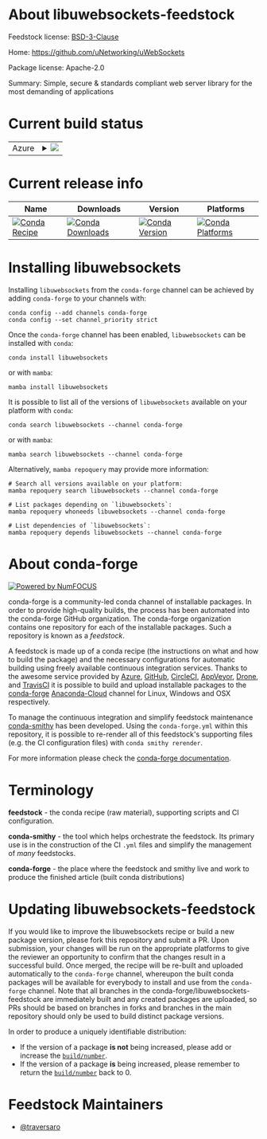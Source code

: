 About libuwebsockets-feedstock
==============================

Feedstock license: [BSD-3-Clause](https://github.com/conda-forge/libuwebsockets-feedstock/blob/main/LICENSE.txt)

Home: https://github.com/uNetworking/uWebSockets

Package license: Apache-2.0

Summary: Simple, secure & standards compliant web server library for the most demanding of applications

Current build status
====================


<table>
    
  <tr>
    <td>Azure</td>
    <td>
      <details>
        <summary>
          <a href="https://dev.azure.com/conda-forge/feedstock-builds/_build/latest?definitionId=18736&branchName=main">
            <img src="https://dev.azure.com/conda-forge/feedstock-builds/_apis/build/status/libuwebsockets-feedstock?branchName=main">
          </a>
        </summary>
        <table>
          <thead><tr><th>Variant</th><th>Status</th></tr></thead>
          <tbody><tr>
              <td>linux_64</td>
              <td>
                <a href="https://dev.azure.com/conda-forge/feedstock-builds/_build/latest?definitionId=18736&branchName=main">
                  <img src="https://dev.azure.com/conda-forge/feedstock-builds/_apis/build/status/libuwebsockets-feedstock?branchName=main&jobName=linux&configuration=linux%20linux_64_" alt="variant">
                </a>
              </td>
            </tr><tr>
              <td>osx_64</td>
              <td>
                <a href="https://dev.azure.com/conda-forge/feedstock-builds/_build/latest?definitionId=18736&branchName=main">
                  <img src="https://dev.azure.com/conda-forge/feedstock-builds/_apis/build/status/libuwebsockets-feedstock?branchName=main&jobName=osx&configuration=osx%20osx_64_" alt="variant">
                </a>
              </td>
            </tr><tr>
              <td>osx_arm64</td>
              <td>
                <a href="https://dev.azure.com/conda-forge/feedstock-builds/_build/latest?definitionId=18736&branchName=main">
                  <img src="https://dev.azure.com/conda-forge/feedstock-builds/_apis/build/status/libuwebsockets-feedstock?branchName=main&jobName=osx&configuration=osx%20osx_arm64_" alt="variant">
                </a>
              </td>
            </tr><tr>
              <td>win_64</td>
              <td>
                <a href="https://dev.azure.com/conda-forge/feedstock-builds/_build/latest?definitionId=18736&branchName=main">
                  <img src="https://dev.azure.com/conda-forge/feedstock-builds/_apis/build/status/libuwebsockets-feedstock?branchName=main&jobName=win&configuration=win%20win_64_" alt="variant">
                </a>
              </td>
            </tr>
          </tbody>
        </table>
      </details>
    </td>
  </tr>
</table>

Current release info
====================

| Name | Downloads | Version | Platforms |
| --- | --- | --- | --- |
| [![Conda Recipe](https://img.shields.io/badge/recipe-libuwebsockets-green.svg)](https://anaconda.org/conda-forge/libuwebsockets) | [![Conda Downloads](https://img.shields.io/conda/dn/conda-forge/libuwebsockets.svg)](https://anaconda.org/conda-forge/libuwebsockets) | [![Conda Version](https://img.shields.io/conda/vn/conda-forge/libuwebsockets.svg)](https://anaconda.org/conda-forge/libuwebsockets) | [![Conda Platforms](https://img.shields.io/conda/pn/conda-forge/libuwebsockets.svg)](https://anaconda.org/conda-forge/libuwebsockets) |

Installing libuwebsockets
=========================

Installing `libuwebsockets` from the `conda-forge` channel can be achieved by adding `conda-forge` to your channels with:

```
conda config --add channels conda-forge
conda config --set channel_priority strict
```

Once the `conda-forge` channel has been enabled, `libuwebsockets` can be installed with `conda`:

```
conda install libuwebsockets
```

or with `mamba`:

```
mamba install libuwebsockets
```

It is possible to list all of the versions of `libuwebsockets` available on your platform with `conda`:

```
conda search libuwebsockets --channel conda-forge
```

or with `mamba`:

```
mamba search libuwebsockets --channel conda-forge
```

Alternatively, `mamba repoquery` may provide more information:

```
# Search all versions available on your platform:
mamba repoquery search libuwebsockets --channel conda-forge

# List packages depending on `libuwebsockets`:
mamba repoquery whoneeds libuwebsockets --channel conda-forge

# List dependencies of `libuwebsockets`:
mamba repoquery depends libuwebsockets --channel conda-forge
```


About conda-forge
=================

[![Powered by
NumFOCUS](https://img.shields.io/badge/powered%20by-NumFOCUS-orange.svg?style=flat&colorA=E1523D&colorB=007D8A)](https://numfocus.org)

conda-forge is a community-led conda channel of installable packages.
In order to provide high-quality builds, the process has been automated into the
conda-forge GitHub organization. The conda-forge organization contains one repository
for each of the installable packages. Such a repository is known as a *feedstock*.

A feedstock is made up of a conda recipe (the instructions on what and how to build
the package) and the necessary configurations for automatic building using freely
available continuous integration services. Thanks to the awesome service provided by
[Azure](https://azure.microsoft.com/en-us/services/devops/), [GitHub](https://github.com/),
[CircleCI](https://circleci.com/), [AppVeyor](https://www.appveyor.com/),
[Drone](https://cloud.drone.io/welcome), and [TravisCI](https://travis-ci.com/)
it is possible to build and upload installable packages to the
[conda-forge](https://anaconda.org/conda-forge) [Anaconda-Cloud](https://anaconda.org/)
channel for Linux, Windows and OSX respectively.

To manage the continuous integration and simplify feedstock maintenance
[conda-smithy](https://github.com/conda-forge/conda-smithy) has been developed.
Using the ``conda-forge.yml`` within this repository, it is possible to re-render all of
this feedstock's supporting files (e.g. the CI configuration files) with ``conda smithy rerender``.

For more information please check the [conda-forge documentation](https://conda-forge.org/docs/).

Terminology
===========

**feedstock** - the conda recipe (raw material), supporting scripts and CI configuration.

**conda-smithy** - the tool which helps orchestrate the feedstock.
                   Its primary use is in the construction of the CI ``.yml`` files
                   and simplify the management of *many* feedstocks.

**conda-forge** - the place where the feedstock and smithy live and work to
                  produce the finished article (built conda distributions)


Updating libuwebsockets-feedstock
=================================

If you would like to improve the libuwebsockets recipe or build a new
package version, please fork this repository and submit a PR. Upon submission,
your changes will be run on the appropriate platforms to give the reviewer an
opportunity to confirm that the changes result in a successful build. Once
merged, the recipe will be re-built and uploaded automatically to the
`conda-forge` channel, whereupon the built conda packages will be available for
everybody to install and use from the `conda-forge` channel.
Note that all branches in the conda-forge/libuwebsockets-feedstock are
immediately built and any created packages are uploaded, so PRs should be based
on branches in forks and branches in the main repository should only be used to
build distinct package versions.

In order to produce a uniquely identifiable distribution:
 * If the version of a package **is not** being increased, please add or increase
   the [``build/number``](https://docs.conda.io/projects/conda-build/en/latest/resources/define-metadata.html#build-number-and-string).
 * If the version of a package **is** being increased, please remember to return
   the [``build/number``](https://docs.conda.io/projects/conda-build/en/latest/resources/define-metadata.html#build-number-and-string)
   back to 0.

Feedstock Maintainers
=====================

* [@traversaro](https://github.com/traversaro/)

